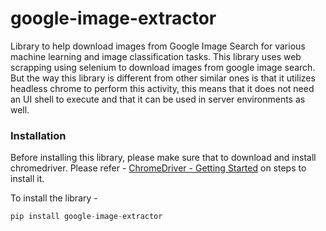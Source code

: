 ﻿# google-image-extractor
 
Library to help download images from Google Image Search for various machine learning and image classification tasks.
This library uses web scrapping using selenium to download images from google image search. But the way this library is different from other similar ones is that it utilizes headless chrome to perform this activity, this means that it does not need an UI shell to execute and that it can be used in server environments as well.

 ### Installation
Before installing this library, please make sure that to download and install chromedriver.
Please refer - [ChromeDriver - Getting Started](https://sites.google.com/a/chromium.org/chromedriver/getting-started) on steps to install it.

To install the library - 
```python
pip install google-image-extractor
```
